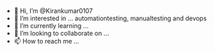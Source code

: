 - 👋 Hi, I’m @Kirankumar0107
- 👀 I’m interested in ... automationtesting, manualtesting and devops
- 🌱 I’m currently learning ...
- 💞️ I’m looking to collaborate on ...
- 📫 How to reach me ...

<!---
Kirankumar0107/Kirankumar0107 is a ✨ special ✨ repository because its `README.md` (this file) appears on your GitHub profile.
You can click the Preview link to take a look at your changes.
--->
